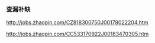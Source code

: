 ### 查漏补缺
http://jobs.zhaopin.com/CZ818300750J00178022204.htm

http://jobs.zhaopin.com/CC533170922J00183470305.htm